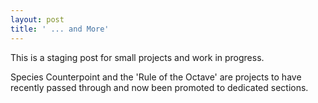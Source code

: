 ```yaml
---
layout: post
title: ' ... and More'
---
```


This is a staging post for small projects and work in progress.

Species Counterpoint and the 'Rule of the Octave' are projects to have recently passed through and now been promoted to dedicated sections.
